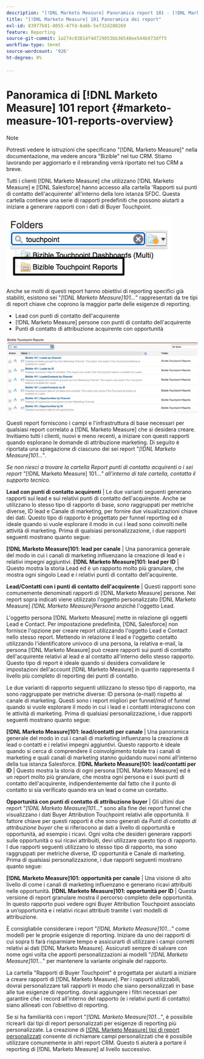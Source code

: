 ```yaml
---
description: "[!DNL Marketo Measure] Panoramica report 101 - [!DNL Marketo Measure]"
title: "[!DNL Marketo Measure] 101 Panoramica dei report"
exl-id: 83977b81-8055-47fd-8a6b-5ef32d280269
feature: Reporting
source-git-commit: 1a274c83814f4d729053bb36548ee544b973dff5
workflow-type: tm+mt
source-wordcount: '926'
ht-degree: 0%

---
```


# Panoramica di [!DNL Marketo Measure] 101 report {#marketo-measure-101-reports-overview}

>[!NOTE]
>
>Potresti vedere le istruzioni che specificano &quot;[!DNL Marketo Measure]&quot; nella documentazione, ma vedere ancora &quot;Bizible&quot; nel tuo CRM. Stiamo lavorando per aggiornarlo e il rebranding verrà riportato nel tuo CRM a breve.

Tutti i clienti [!DNL Marketo Measure] che utilizzano [!DNL Marketo Measure] e [!DNL Salesforce] hanno accesso alla cartella &#39;Rapporti sui punti di contatto dell&#39;acquirente&#39; all&#39;interno della loro istanza SFDC. Questa cartella contiene una serie di rapporti predefiniti che possono aiutarti a iniziare a generare rapporti con i dati di Buyer Touchpoint.

![](assets/bizible-101-reports-overview-1.png)

Anche se molti di questi report hanno obiettivi di reporting specifici già stabiliti, esistono sei &quot;_[!DNL Marketo Measure]101..._&quot; rappresentati da tre tipi di report chiave che coprono la maggior parte delle esigenze di reporting.

* Lead con punti di contatto dell&#39;acquirente
* [!DNL Marketo Measure] persone con punti di contatto dell&#39;acquirente
* Punti di contatto di attribuzione acquirente con opportunità

![](assets/bizible-101-reports-overview-2.png)

Questi report forniscono i campi e l&#39;infrastruttura di base necessari per qualsiasi report correlato a [!DNL Marketo Measure] che si desidera creare. Invitiamo tutti i clienti, nuovi e meno recenti, a iniziare con questi rapporti quando esplorano le domande di attribuzione marketing. Di seguito è riportata una spiegazione di ciascuno dei sei report &quot;_[!DNL Marketo Measure]101..._&quot;.

_Se non riesci a trovare la cartella Report punti di contatto acquirenti o i sei report &quot;_[!DNL Marketo Measure] 101..._&quot; all&#39;interno di tale cartella, contatta il supporto tecnico._

**Lead con punti di contatto acquirenti** | Le due varianti seguenti generano rapporti sui lead e sui relativi punti di contatto dell&#39;acquirente. Anche se utilizzano lo stesso tipo di rapporto di base, sono raggruppati per metriche diverse, ID lead e Canale di marketing, per fornire due visualizzazioni chiave dei dati. Questo tipo di rapporto è progettato per funnel reporting ed è ideale quando si vuole esplorare il modo in cui i lead sono coinvolti nelle attività di marketing. Prima di qualsiasi personalizzazione, i due rapporti seguenti mostrano quanto segue:

**[!DNL Marketo Measure]101: lead per canale** | Una panoramica generale del modo in cui i canali di marketing influenzano la creazione di lead e i relativi impegni aggiuntivi.
**[!DNL Marketo Measure]101: lead per ID** | Questo mostra la storia Lead ed è un rapporto molto più granulare, che mostra ogni singolo Lead e i relativi punti di contatto dell&#39;acquirente.

**Lead/Contatti con i punti di contatto dell&#39;acquirente** | Questi rapporti sono comunemente denominati rapporti di [!DNL Marketo Measure] persone. Nei report sopra indicati viene utilizzato l&#39;oggetto personalizzato [!DNL Marketo Measure] _[!DNL Marketo Measure]Persona_ anziché l&#39;oggetto Lead.

L&#39;oggetto persona [!DNL Marketo Measure] mette in relazione gli oggetti Lead e Contact. Per impostazione predefinita, [!DNL Salesforce] non fornisce l&#39;opzione per creare report utilizzando l&#39;oggetto Lead e Contact nello stesso report. Mettendo in relazione il lead e l&#39;oggetto contatto utilizzando l&#39;identificatore univoco di una persona, la relativa e-mail, la persona [!DNL Marketo Measure] può creare rapporti sui punti di contatto dell&#39;acquirente relativi al lead e al contatto all&#39;interno dello stesso rapporto. Questo tipo di report è ideale quando si desidera convalidare le impostazioni dell&#39;account [!DNL Marketo Measure] in quanto rappresenta il livello più completo di reporting dei punti di contatto.

Le due varianti di rapporto seguenti utilizzano lo stesso tipo di rapporto, ma sono raggruppate per metriche diverse: ID persona (e-mail) rispetto al canale di marketing. Questi sono i report migliori per funnel/mid of funnel quando si vuole esplorare il modo in cui i lead e i contatti interagiscono con le attività di marketing. Prima di qualsiasi personalizzazione, i due rapporti seguenti mostrano quanto segue:

**[!DNL Marketo Measure]101: lead/contatti per canale** | Una panoramica generale del modo in cui i canali di marketing influenzano la creazione di lead o contatti e i relativi impegni aggiuntivi. Questo rapporto è ideale quando si cerca di comprendere il coinvolgimento totale tra i canali di marketing e quali canali di marketing stanno guidando nuovi nomi all’interno della tua istanza Salesforce.
**[!DNL Marketo Measure]101: lead/contatti per ID** | Questo mostra la storia di ogni persona [!DNL Marketo Measure] ed è un report molto più granulare, che mostra ogni persona e i suoi punti di contatto dell&#39;acquirente, indipendentemente dal fatto che il punto di contatto si sia verificato quando era un lead o come un contatto.

**Opportunità con punti di contatto di attribuzione buyer** | Gli ultimi due report &quot;_[!DNL Marketo Measure]101..._&quot; sono alla fine dei report funnel che visualizzano i dati Buyer Attribution Touchpoint relativi alle opportunità. Il fattore chiave per questi rapporti è che sono generati da _Punti di contatto di attribuzione buyer_ che si riferiscono ai dati a livello di opportunità e opportunità, ad esempio i ricavi. Ogni volta che desideri generare rapporti sulle opportunità o sui ricavi attribuiti, devi utilizzare questo tipo di rapporto. I due rapporti seguenti utilizzano lo stesso tipo di rapporto, ma sono raggruppati per metriche diverse, ID opportunità e Canale di marketing. Prima di qualsiasi personalizzazione, i due rapporti seguenti mostrano quanto segue:

**[!DNL Marketo Measure]101: opportunità per canale** | Una visione di alto livello di come i canali di marketing influenzano e generano ricavi attribuiti nelle opportunità.
**[!DNL Marketo Measure]101: opportunità per ID** | Questa versione di report granulare mostra il percorso completo delle opportunità. In questo rapporto puoi vedere ogni Buyer Attribution Touchpoint associato a un’opportunità e i relativi ricavi attribuiti tramite i vari modelli di attribuzione.

È consigliabile considerare i report &quot;_[!DNL Marketo Measure]101..._&quot; come modelli per le proprie esigenze di reporting. Iniziare da uno dei rapporti di cui sopra ti farà risparmiare tempo e assicurarti di utilizzare i campi corretti relativi ai dati [!DNL Marketo Measure]. Assicurati sempre di salvare con nome ogni volta che apporti personalizzazioni ai modelli &quot;_[!DNL Marketo Measure]101..._&quot; per mantenere la variante originale del rapporto.

La cartella &quot;Rapporti di Buyer Touchpoint&quot; è progettata per aiutarti a iniziare a creare rapporti di [!DNL Marketo Measure]. Per i rapporti utilizzabili, dovrai personalizzare tali rapporti in modo che siano personalizzati in base alle tue esigenze di reporting. dovrai aggiungere i filtri necessari per garantire che i record all’interno del rapporto (e i relativi punti di contatto) siano allineati con l’obiettivo di reporting.

Se si ha familiarità con i report &quot;_[!DNL Marketo Measure]101..._&quot;, è possibile ricrearli dai tipi di report personalizzati per esigenze di reporting più personalizzate. La creazione di [[!DNL Marketo Measure] tipi di report personalizzati](/help/marketo-measure-salesforce-reporting/new-report-types/creating-custom-marketo-measure-report-types.md) consente di richiamare campi personalizzati che è possibile utilizzare comunemente in altri report CRM. Questo ti aiuterà a portare il reporting di [!DNL Marketo Measure] al livello successivo.
